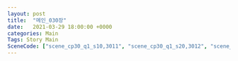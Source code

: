 ```yaml
---
layout: post
title:  "메인_030장"
date:   2021-03-29 18:00:00 +0000
categories: Main
Tags: Story Main
SceneCode: ["scene_cp30_q1_s10,3011", "scene_cp30_q1_s20,3012", "scene_cp30_q2_s10,3021", "scene_cp30_q2_s20,3022", "scene_cp30_q3_s10,3031", "scene_cp30_q3_s20,3032", "scene_cp30_q4_s10,3041", "scene_cp30_q4_s20,3042", "scene_cp30_q4_s30,3043"]
---
```

